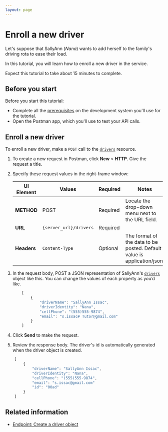 ```yaml
---
layout: page
---
```


# Enroll a new driver

Let's suppose that SallyAnn (*Nana*) wants to add herself to the family's driving rota to ease their load.

In this tutorial, you will learn how to enroll a new driver in the service.

Expect this tutorial to take about 15 minutes to complete.

## Before you start

Before you start this tutorial:

* Complete all the [prerequisites](../overview/prereqs.md) on the development system you'll use for the tutorial.
* Open the Postman app, which you'll use to test your API calls.

## Enroll a new driver

To enroll a new driver, make a `POST` call to the [`drivers`](../reference/drivers) resource.

1. To create a new request in Postman, click **New** > **HTTP**. Give the request a title.
1. Specify these request values in the right-frame window:

    | UI Element | Values | Required | Notes |
    | -------------- | ------ | ------------ |------------ |
    | **METHOD** | POST | Required | Locate the drop-down menu next to the URL field. |
    | **URL** | `{server_url}/drivers` | Required | |
    |**Headers** | `Content-Type` | Optional | The format of the data to be posted. Default value is application/json. |

1. In the request body, POST a JSON representation of SallyAnn's [`drivers`](../reference/drivers) object like this. You can change the values of each property as you’d like.

    ```js
        [
            {
                "driverName": "SallyAnn Issac",
                "driverIdentity": "Nana",
                "cellPhone": "(555)555-9874",
                "email": "s.issac# Tutor@gmail.com"
            }
        ]
    ```

1. Click **Send** to make the request.
1. Review the response body. The driver's id is automatically generated when the driver object is created.

```js
    [
        {
            "driverName": "SallyAnn Issac",
            "driverIdentity": "Nana",
            "cellPhone": "(555)555-9874",
            "email": "s.issac@gmail.com"
            "id": "00ad"
        }
    ]
```

## Related information

* [Endpoint: Create a driver object](../reference/2_operations/drivers-create-driver.md)

